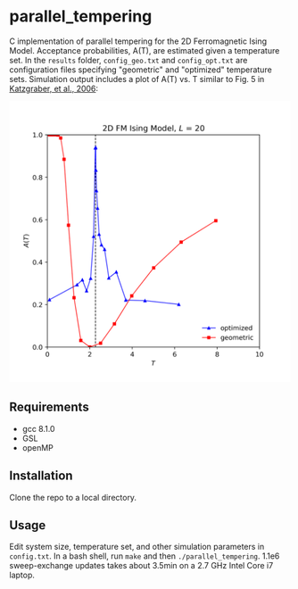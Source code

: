 # parallel_tempering

C implementation of parallel tempering for the 2D Ferromagnetic Ising Model.  Acceptance probabilities, A(T), are estimated given a temperature set.  In the ```results``` folder, ```config_geo.txt``` and ```config_opt.txt``` are configuration files specifying "geometric" and "optimized" temperature sets.  Simulation output includes a plot of A(T) vs. T similar to Fig. 5 in [Katzgraber, et al., 2006](https://arxiv.org/abs/cond-mat/0602085): 

<img src="results/fig5_reproduction.png" width="600px"/>

## Requirements

- gcc 8.1.0
- GSL
- openMP

## Installation

Clone the repo to a local directory.

## Usage

Edit system size, temperature set, and other simulation parameters in ```config.txt```.  In a bash shell, run ```make``` and then ```./parallel_tempering```.  1.1e6 sweep-exchange updates takes about 3.5min on a 2.7 GHz Intel Core i7 laptop.

